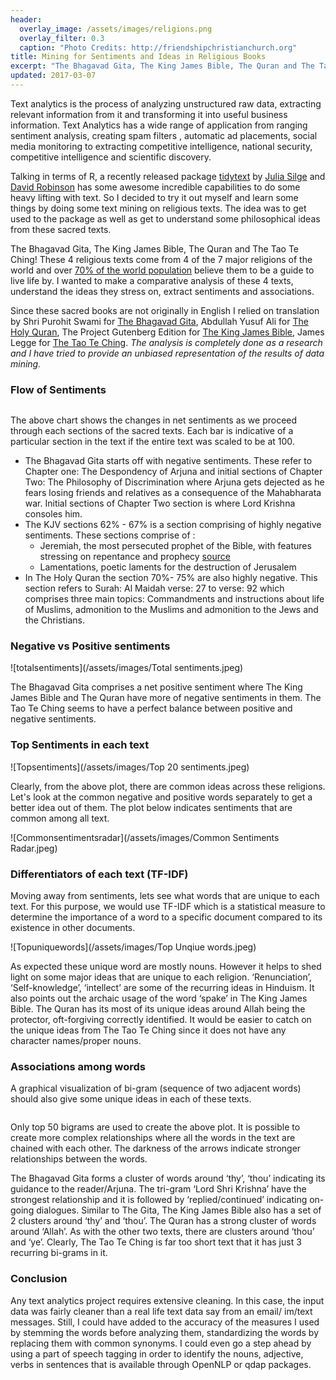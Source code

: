 ```yaml
---
header: 
  overlay_image: /assets/images/religions.png
  overlay_filter: 0.3 
  caption: "Photo Credits: http://friendshipchristianchurch.org"
title: Mining for Sentiments and Ideas in Religious Books
excerpt: "The Bhagavad Gita, The King James Bible, The Quran and The Tao Te Ching. How do they compare to each other"
updated: 2017-03-07
---
```


Text analytics is the process of analyzing unstructured raw data, extracting relevant information from it and transforming it into useful business information.   Text Analytics has a wide range of application from ranging sentiment analysis, creating spam filters , automatic ad placements, social media monitoring to extracting competitive intelligence, national security, competitive intelligence and scientific discovery.

Talking in terms of R, a recently released package [tidytext](http://tidytextmining.com/) by [Julia Silge](https://twitter.com/juliasilge) and [David Robinson](https://twitter.com/drob) has some awesome incredible capabilities to do some heavy lifting with text. So I decided to try it out myself and learn some things by doing some text mining on religious texts. The idea was to get used to the package as well as get to understand some philosophical ideas from these sacred texts.

The Bhagavad Gita, The King James Bible, The Quran and The Tao Te Ching! These 4 religious texts come from 4 of the 7 major religions of the world and over [70% of the world population](https://en.wikipedia.org/wiki/List_of_religious_populations) believe them to be a guide to live life by. I wanted to make a comparative analysis of these 4 texts, understand the ideas they stress on, extract sentiments and associations.

Since these sacred books are not originally in English I relied on translation by Shri Purohit Swami for [The Bhagavad Gita](http://www.ulc.org/wp-content/uploads/2012/10/Bhagavad-Gita.pdf), Abdullah Yusuf Ali for [The Holy Quran](http://streathammosque.org/uploads/quran/english-quran-yusuf-ali.pdf), The Project Gutenberg Edition for [The King James Bible](http://www.gutenberg.org/cache/epub/10/pg10.txt), James Legge for [The Tao Te Ching](http://www.gutenberg.org/cache/epub/216/pg216.txt). _The analysis is completely done as a research and I have tried to provide an unbiased representation of the results of data mining._

### Flow of Sentiments
<figure style="width: 1200px">
  <img src="{{ site.url }}{{ site.baseurl }}/assets/images/Flow of Sentiments.jpeg" alt="">
</figure> 

The above chart shows the changes in net sentiments as we proceed through each sections of the sacred texts. Each bar is indicative of a particular section in the text if the entire text was scaled to be at 100.

- The Bhagavad Gita starts off with negative sentiments. These refer to Chapter one: The Despondency of Arjuna and initial sections of Chapter Two: The Philosophy of Discrimination where Arjuna gets dejected as he fears losing friends and relatives as a consequence of the Mahabharata war. Initial sections of Chapter Two section is where Lord Krishna consoles him.
- The KJV sections 62% - 67% is a section comprising of highly negative sentiments. These sections comprise of :
  * Jeremiah, the most persecuted prophet of the Bible, with features stressing on repentance and prophecy [source](https://www.christiancourier.com/articles/747-marvelous-book-of-jeremiah-the)
  * Lamentations, poetic laments for the destruction of Jerusalem
- In The Holy Quran the section 70%- 75% are also highly negative. This section refers to Surah: Al Maidah verse: 27 to verse: 92 which comprises three main topics: Commandments and instructions about life of Muslims, admonition to the Muslims and admonition to the Jews and the Christians.

### Negative vs Positive sentiments

![totalsentiments](/assets/images/Total sentiments.jpeg)

The Bhagavad Gita comprises a net positive sentiment where The King James Bible and The Quran have more of negative sentiments in them. The Tao Te Ching seems to have a perfect balance between positive and negative sentiments.

### Top Sentiments in each text

![Topsentiments](/assets/images/Top 20 sentiments.jpeg)

Clearly, from the above plot, there are common ideas across these religions. Let's look at the common negative and positive words separately to get a better idea out of them. The plot below indicates sentiments that are common among all text.

![Commonsentimentsradar](/assets/images/Common Sentiments Radar.jpeg)

### Differentiators of each text (TF-IDF)

Moving away from sentiments, lets see what words that are unique to each text. For this purpose, we would use TF-IDF which is a statistical measure to determine the importance of a word to a specific document compared to its existence in other documents.

![Topuniquewords](/assets/images/Top Unqiue words.jpeg)

As expected these unique word are mostly nouns. However it helps to shed light on some major ideas that are unique to each religion. ‘Renunciation’, ‘Self-knowledge’, ‘intellect’ are some of the recurring ideas in Hinduism. It also points out the archaic usage of the word ‘spake’ in The King James Bible. The Quran has its most of its unique ideas around Allah being the protector, oft-forgiving correctly identified. It would be easier to catch on the unique ideas from The Tao Te Ching since it does not have any character names/proper nouns.

### Associations among words

A graphical visualization of bi-gram (sequence of two adjacent words) should also give some unique ideas in each of these texts.

<figure style="width: 1200px">
  <img src="{{ site.url }}{{ site.baseurl }}/assets/images/Bigram Graph.jpeg" alt="">
</figure> 

Only top 50 bigrams are used to create the above plot. It is possible to create more complex relationships where all the words in the text are chained with each other. The darkness of the arrows indicate stronger relationships between the words. 

The Bhagavad Gita forms a cluster of words around ‘thy’, ‘thou’ indicating its guidance to the reader/Arjuna. The tri-gram ‘Lord Shri Krishna’ have the strongest relationship and it is followed by ‘replied/continued’ indicating on-going dialogues. Similar to The Gita, The King James Bible also has a set of 2 clusters around ‘thy’ and ‘thou’. The Quran has a strong cluster of words around ‘Allah’. As with the other two texts, there are clusters around ‘thou’  and ‘ye’. Clearly, The Tao Te Ching is far too short text that it has just 3 recurring bi-grams in it. 

### Conclusion

Any text analytics project requires extensive cleaning. In this case, the input data was fairly cleaner than a real life text data say from an email/ im/text messages. Still, I could have added to the accuracy of the measures I used by stemming the words before analyzing them, standardizing the words by replacing them with common synonyms. I could even go a step ahead by using a part of speech tagging in order to identify the nouns, adjective, verbs in sentences that is available through OpenNLP or qdap packages. 
